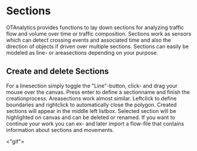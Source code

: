 # Sections

OTAnalytics provides functions to lay down sections for analyzing traffic flow and volume over time or traffic composition. Sections work as sensors which can detect crossing events and associated time and also the direction of objects if driven over multiple sections. Sections can easily be modeled as line- or areasections depending on your purpose. 


## Create and delete Sections

For a linesection simply toggle the "Line"-button, click- and drag your mouse over the canvas. Press enter to define a sectionname and finish the creationprocess. Areasections work almost similar. Leftclick to define boundaries and rightclick to automatically close the polygon. Created sections will appear in the middle left listbox. Selected section will be highlighted on canvas and can be deleted or renamed. If you want to continue your work you can ex- and later import a flow-file that contains information about sections and movements.

<"gif">
